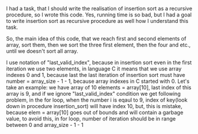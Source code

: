 I had a task, that I should write the realisation of insertion sort as a recursive procedure,
so I wrote this code.
Yes, running time is so bad, but I had a goal to write insertion sort as recursive procedure as well how I 
understand this task.

So, the main idea of this code, that we reach first and second elements of array, sort them, 
then we sort the three first element, then the four and etc., until we doesn't sort all array.

I use notation of "last_valid_index", because in insertion sort even in the first iteration we
use two elements, in language C it means that we use array indexes 0 and 1, because last the last iteration
of insertion sort must have number = array_size - 1 - 1, because array indexes in C started with 0.
Let's take an example: we have array of 10 elements = array[10], last index of this array is 9, and if
we ignore "last_valid_index" condition we get following problem, in the for loop, when the number i
is eqaul to 9, index of key(look down in procedure insertion_sort) will have index 10, but, this is mistake,
because elem = array[10] goes out of bounds and will contain a garbage value, to avoid this,
in for loop, number of iteration should be in range between 0 and array_size - 1 - 1